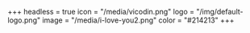 +++
headless = true
icon = "/media/vicodin.png"
logo = "/img/default-logo.png"
image = "/media/i-love-you2.png"
color = "#214213"
+++
